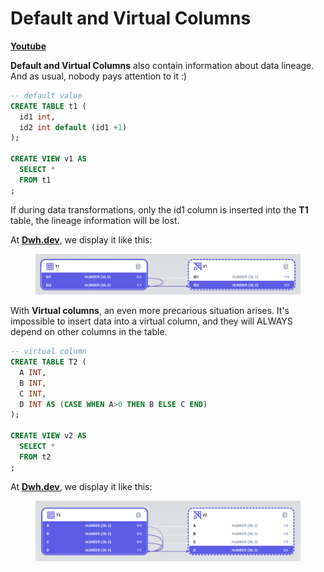 # Default and Virtual Columns

[**Youtube**](https://youtu.be/eLi8CnXP8LA)

**Default and Virtual Columns** also contain information about data lineage. And as usual, nobody pays attention to it :)

```sql
-- default value
CREATE TABLE t1 (
  id1 int,
  id2 int default (id1 +1)
);

CREATE VIEW v1 AS
  SELECT *
  FROM t1
;
```

If during data transformations, only the id1 column is inserted into the **T1** table, the lineage information will be lost.

At [**Dwh.dev**](https://dwh.dev/), we display it like this:

<figure><img src="../.gitbook/assets/image.png" alt=""><figcaption></figcaption></figure>

With **Virtual columns**, an even more precarious situation arises. It's impossible to insert data into a virtual column, and they will ALWAYS depend on other columns in the table.

```sql
-- virtual column
CREATE TABLE T2 (
  A INT,
  B INT,
  C INT,
  D INT AS (CASE WHEN A>0 THEN B ELSE C END)
);

CREATE VIEW v2 AS
  SELECT *
  FROM t2
;
```

At [**Dwh.dev**](https://dwh.dev/), we display it like this:&#x20;

<figure><img src="../.gitbook/assets/image (14).png" alt=""><figcaption></figcaption></figure>
